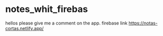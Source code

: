 # notes_whit_firebas

hellos please give me a comment on the app.
firebase link
https://notas-cortas.netlify.app/
